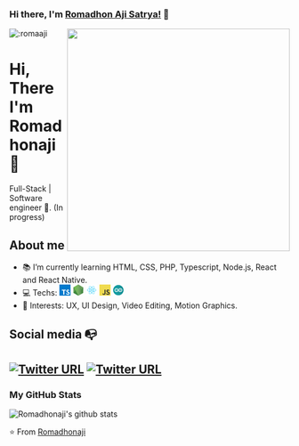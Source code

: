 ### Hi there, I'm [Romadhon Aji Satrya!](https://romadhonaji.my.id) 👋
<img src="https://count.getloli.com/get/@:romaaji" alt=":romaaji" /> 

<img align="right" width="400" height="400" src="https://instagram.feoh3-1.fna.fbcdn.net/v/t51.2885-15/e35/72767618_530543940843085_5872510229440679720_n.jpg?_nc_ht=instagram.feoh3-1.fna.fbcdn.net&_nc_cat=101&_nc_ohc=QePZ0N-eHRoAX_hftNl&oh=08407c6056b3380fc09d01f51ed9729c&oe=5F30A1C4">


# Hi, There I'm Romadhonaji :chicken:

Full-Stack | Software engineer :robot:. (In progress)

## About me 

- :books: I’m currently learning HTML, CSS, PHP, Typescript, Node.js, React and React Native.
- :computer: Techs: <img height="20" src="https://raw.githubusercontent.com/github/explore/80688e429a7d4ef2fca1e82350fe8e3517d3494d/topics/typescript/typescript.png">  <img height="20" src="https://raw.githubusercontent.com/github/explore/80688e429a7d4ef2fca1e82350fe8e3517d3494d/topics/nodejs/nodejs.png">  <img height="20" src="https://raw.githubusercontent.com/github/explore/80688e429a7d4ef2fca1e82350fe8e3517d3494d/topics/react/react.png">  <img height="20" src="https://raw.githubusercontent.com/github/explore/80688e429a7d4ef2fca1e82350fe8e3517d3494d/topics/javascript/javascript.png">  <img height="20" src="https://raw.githubusercontent.com/github/explore/80688e429a7d4ef2fca1e82350fe8e3517d3494d/topics/arduino/arduino.png">
- :pushpin: Interests: UX, UI Design, Video Editing, Motion Graphics.


## Social media :mailbox_with_no_mail:

[![Twitter URL](https://img.shields.io/twitter/url?color=%23fb3958&label=follow&logo=instagram&logoColor=%23fb3958&style=flat-square&url=https%3A%2F%2Fwww.instagram.com%2Fromadhonaji22)](https://www.instagram.com/romadhonaji22)
[![Twitter URL](https://img.shields.io/twitter/url?color=%230072b1&label=connect&logo=facebook&logoColor=%230072b1&style=flat-square&url=https%3A%2F%2Fwww.facebook.com%2Fin%2Fromaaji.satrya%2F)](https://www.linkedin.com/in/romaaji.satrya/)
---

### My GitHub Stats

![Romadhonaji's github stats](https://github-readme-stats.vercel.app/api?username=romaaji&show_icons=true)

⭐️ From [Romadhonaji](https://github.com/romaaji)
